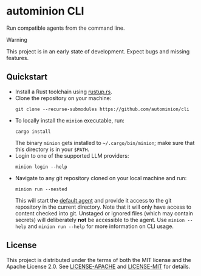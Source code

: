 # autominion CLI

Run compatible agents from the command line.

> [!WARNING]
> This project is in an early state of development.
> Expect bugs and missing features.

## Quickstart

- Install a Rust toolchain using [rustup.rs](https://rustup.rs/).
- Clone the repository on your machine:
  ```console
  git clone --recurse-submodules https://github.com/autominion/cli
  ```
- To locally install the `minion` executable, run:
  ```console
  cargo install
  ```
  The binary `minion` gets installed to `~/.cargo/bin/minion`; make sure that this directory is in your `$PATH`.
- Login to one of the supported LLM providers:
  ```console
  minion login --help
  ```
- Navigate to any git repository cloned on your local machine and run:
  ```console
  minion run --nested
  ```
  This will start the [default agent](https://github.com/autominion/default-minion) and provide it access to the git repository in the current directory.
  Note that it will only have access to content checked into git.
  Unstaged or ignored files (which may contain secrets) will deliberately **not** be accessible to the agent.
  Use `minion --help` and `minion run --help` for more information on CLI usage.

## License

This project is distributed under the terms of both the MIT license and the Apache License 2.0.
See [LICENSE-APACHE](LICENSE-APACHE) and [LICENSE-MIT](LICENSE-MIT) for details.
